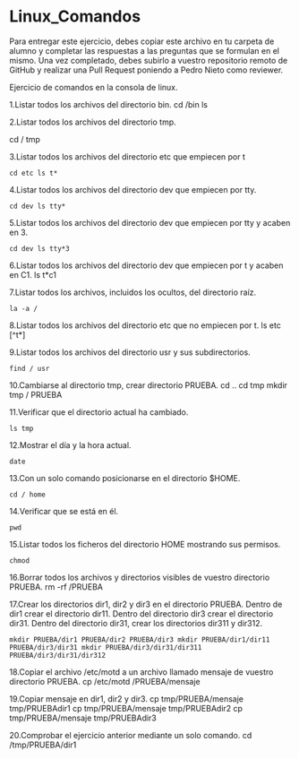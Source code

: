 # Linux_Comandos

Para entregar este ejercicio, debes copiar este archivo en tu carpeta de alumno y completar las respuestas a las preguntas que se formulan en el mismo.
Una vez completado, debes subirlo a vuestro repositorio remoto de GitHub y realizar una Pull Request poniendo a Pedro Nieto como reviewer.


Ejercicio de comandos en la consola de linux.

  1.Listar todos los archivos del directorio bin.
    cd /bin ls 
     
    
  2.Listar todos los archivos del directorio tmp.
   
   cd / tmp 
    
    
  3.Listar todos los archivos del directorio etc que empiecen por t 
    
    cd etc ls t*
  
  4.Listar todos los archivos del directorio dev que empiecen por tty.
    
    cd dev ls tty*
    
  5.Listar todos los archivos del directorio dev que empiecen por tty y acaben en 3.
    
    cd dev ls tty*3
    
  6.Listar todos los archivos del directorio dev que empiecen por t y acaben en C1.
    ls t*c1
    

  7.Listar todos los archivos, incluidos los ocultos, del directorio raíz.
    
    la -a /
    
  8.Listar todos los archivos del directorio etc que no empiecen por t.
     ls etc [^t*]    
    

  9.Listar todos los archivos del directorio usr y sus subdirectorios.
    
    find / usr 

  10.Cambiarse al directorio tmp, crear directorio PRUEBA.
    cd .. cd tmp mkdir tmp / PRUEBA
    

  11.Verificar que el directorio actual ha cambiado.
    
    ls tmp 

  12.Mostrar el día y la hora actual.
    
    date

  13.Con un solo comando posicionarse en el directorio $HOME.
    
    cd / home
 
  14.Verificar que se está en él.
    
    pwd

  15.Listar todos los ficheros del directorio HOME mostrando sus permisos.
    
    chmod
    

  16.Borrar todos los archivos y directorios visibles de vuestro directorio PRUEBA.
    rm -rf /PRUEBA
    

  17.Crear los directorios dir1, dir2 y dir3 en el directorio PRUEBA. Dentro de dir1 crear el directorio dir11. Dentro del directorio 
  dir3 crear el directorio dir31. Dentro del directorio dir31, crear los directorios dir311 y dir312.
    
    mkdir PRUEBA/dir1 PRUEBA/dir2 PRUEBA/dir3 mkdir PRUEBA/dir1/dir11 PRUEBA/dir3/dir31 mkdir PRUEBA/dir3/dir31/dir311 PRUEBA/dir3/dir31/dir312
    
  18.Copiar el archivo /etc/motd a un archivo llamado mensaje de vuestro directorio PRUEBA.
    cp /etc/motd /PRUEBA/mensaje
    
  19.Copiar mensaje en dir1, dir2  y dir3.
   cp tmp/PRUEBA/mensaje tmp/PRUEBAdir1 cp tmp/PRUEBA/mensaje tmp/PRUEBAdir2 cp tmp/PRUEBA/mensaje tmp/PRUEBAdir3 
    
    
  20.Comprobar el ejercicio anterior mediante un solo comando.
    cd /tmp/PRUEBA/dir1

    
   
